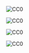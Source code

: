![CC0](https://github.com/Panchenko-Vlad/java-lessons/blob/master/Minesweeper/src/Screenshots/1.png)

![CC0](https://github.com/Panchenko-Vlad/java-lessons/blob/master/Minesweeper/src/Screenshots/2.png)

![CC0](https://github.com/Panchenko-Vlad/java-lessons/blob/master/Minesweeper/src/Screenshots/3.png)

![CC0](https://github.com/Panchenko-Vlad/java-lessons/blob/master/Minesweeper/src/Screenshots/4.png)
